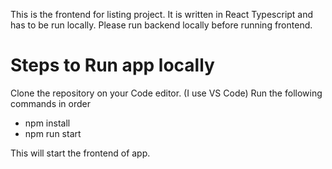 This is the frontend for listing project. It is written in React Typescript and has to be run locally.
Please run backend locally before running frontend.
# Steps to Run app locally
Clone the repository on your Code editor. (I use VS Code)
Run the following commands in order

- npm install
- npm run start

This will start the frontend of app.